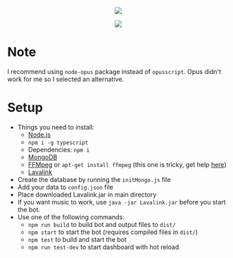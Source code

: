 <p align="center">
    <img src="https://i.imgur.com/epINEbt.png">
</p>
<p align="center">
    <img src="https://img.shields.io/badge/version-2.6.2-blue.svg">
</p>

# Note
I recommend using `node-opus` package instead of `opusscript`. Opus didn't work for me so I selected an alternative.

# Setup
- Things you need to install:
    - [Node.js](https://nodejs.org/)
    - `npm i -g typescript`
    - Dependencies: `npm i`
    - [MongoDB](https://www.mongodb.com/download-center/community/)
    - [FFMpeg](https://ffmpeg.org/download.html) or `apt-get install ffmpeg` (this one is tricky, get help [here](https://discord.gg/bRCvFy9))
    - [Lavalink](https://ci.fredboat.com/viewLog.html?buildId=lastSuccessful&buildTypeId=Lavalink_Build&tab=artifacts&guest=1)
- Create the database by running the `initMongo.js` file
- Add your data to `config.json` file
- Place downloaded Lavalink.jar in main directory
- If you want music to work, use `java -jar Lavalink.jar` before you start the bot.
- Use one of the following commands:
    - `npm run build` to build bot and output files to `dist/`
    - `npm start` to start the bot (requires compiled files in `dist/`)
    - `npm test` to build and start the bot
    - `npm run test-dev` to start dashboard with hot reload

